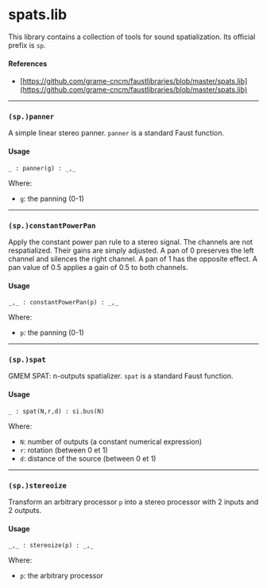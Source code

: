 #  spats.lib 

This library contains a collection of tools for sound spatialization.
Its official prefix is `sp`.

#### References
* [https://github.com/grame-cncm/faustlibraries/blob/master/spats.lib](https://github.com/grame-cncm/faustlibraries/blob/master/spats.lib)

----

### `(sp.)panner`

A simple linear stereo panner.
`panner` is a standard Faust function.

#### Usage

```
_ : panner(g) : _,_
```

Where:

* `g`: the panning (0-1)

----

### `(sp.)constantPowerPan`

Apply the constant power pan rule to a stereo signal.
The channels are not respatialized. Their gains are simply
adjusted. A pan of 0 preserves the left channel and silences
the right channel. A pan of 1 has the opposite effect.
A pan value of 0.5 applies a gain of 0.5 to both channels. 

#### Usage

```
_,_ : constantPowerPan(p) : _,_
```

Where:

* `p`: the panning (0-1)

----

### `(sp.)spat`

GMEM SPAT: n-outputs spatializer.
`spat` is a standard Faust function.

#### Usage

```
_ : spat(N,r,d) : si.bus(N)
```

Where:

* `N`: number of outputs (a constant numerical expression)
* `r`: rotation (between 0 et 1)
* `d`: distance of the source (between 0 et 1)

----

### `(sp.)stereoize`

Transform an arbitrary processor `p` into a stereo processor with 2 inputs
and 2 outputs.

#### Usage

```
_,_ : stereoize(p) : _,_
```

Where:

* `p`: the arbitrary processor
